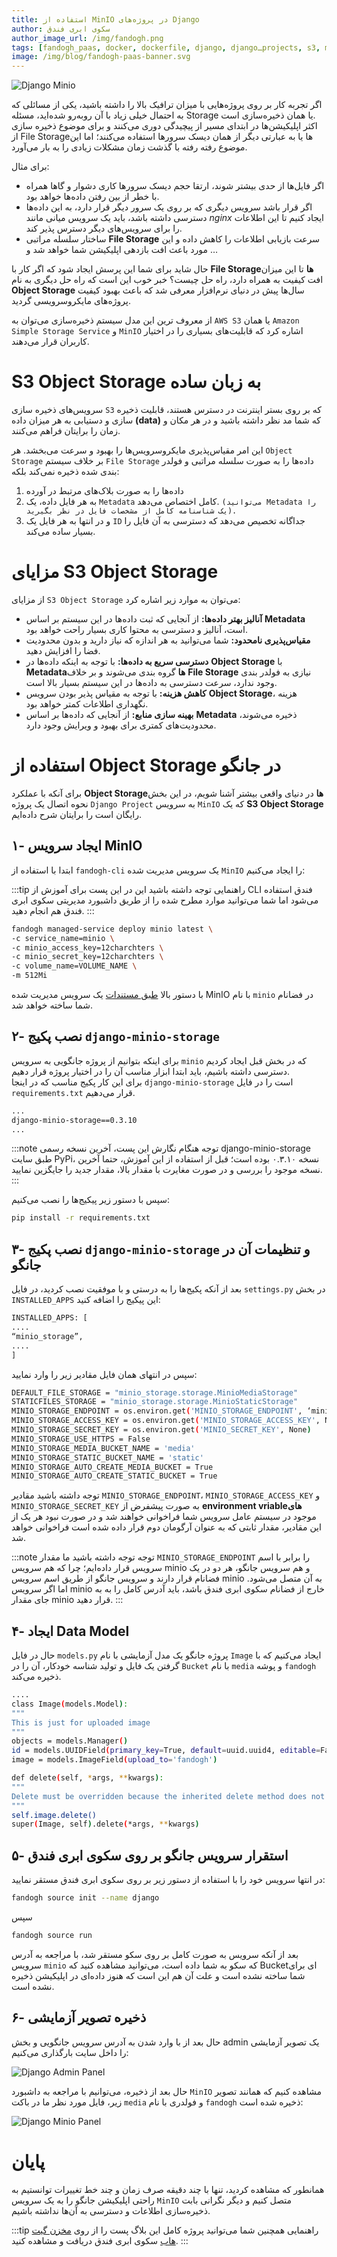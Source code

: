 ```yaml
---
title: استفاده از MinIO در پروژه‌های Django
author: سکوی ابری فندق
author_image_url: /img/fandogh.png
tags: [fandogh_paas, docker, dockerfile, django, djangoـprojects, s3, minio, object_storage]
image: /img/blog/fandogh-paas-banner.svg
---
```


![Django Minio](/img/blog/django-minio.svg "Django Minio")

اگر تجربه کار بر روی پروژه‌هایی با میزان ترافیک بالا را داشته باشید، یکی از مسائلی که به احتمال خیلی زیاد با آن روبه‌رو شده‌اید، مسئله Storage یا همان ذخیره‌سازی است.<br/>
اکثر اپلیکیشن‌ها در ابتدای مسیر از پیچیدگی دوری می‌کنند و برای موضوع ذخیره سازی از File Storage‌ها یا به عبارتی دیگر از همان دیسک سرور‌ها استفاده ‌می‌کنند؛ اما این موضوع رفته رفته با گذشت زمان مشکلات زیادی را به بار می‌آورد.<br/>
<!--truncate-->
برای مثال:
-   اگر فایل‌ها از حدی بیشتر شوند، ارتقا حجم دیسک سرورها کاری دشوار و گاها همراه با خطر از بین رفتن داده‌ها خواهد بود.
-   اگر قرار باشد سرویس دیگری که بر روی یک سرور دیگر قرار دارد، به این داده‌ها دسترسی داشته باشد، باید یک سرویس میانی مانند *nginx* ایجاد کنیم تا این اطلاعات را برای سرویس‌های دیگر دسترس پذیر کند.
-   ساختار سلسله مراتبی **File Storage** سرعت بازیابی اطلاعات را کاهش داده و این مورد باعث افت بازدهی اپلیکیشن شما خواهد شد و …

حال شاید برای شما این پرسش ایجاد شود که اگر کار با **File Storageها** تا این میزان افت کیفیت به همراه دارد، راه حل چیست؟
خبر خوب این است که راه حل دیگری به نام **Object Storage** سال‌ها پیش در دنیای نرم‌افزار معرفی شد که باعث بهبود کیفیت پروژه‌های مایکروسرویسی گردید.

از معروف ترین‌ این مدل سیستم ذخیره‌سازی می‌توان به `AWS S3` یا همان `Amazon Simple Storage Service` و `MinIO` اشاره کرد که قابلیت‌های بسیاری را در اختیار کاربران قرار می‌دهند.

# S3 Object Storage به زبان ساده

سرویس‌های ذخیره سازی `S3` که بر روی بستر اینترنت در دسترس هستند، قابلیت ذخیره سازی و دستیابی به هر میزان داده **(data)** که شما مد نظر داشته باشید و در هر مکان و زمان را برایتان فراهم می‌کنند.

این امر مقیاس‌پذیری مایکروسرویس‌ها را بهبود و سرعت می‌بخشد.
هر ‌`Object Storage` بر خلاف سیستم `File Storage` داده‌ها را به صورت سلسله مراتبی و فولدر بندی شده ذخیره نمی‌کند بلکه:

1.  داده‌ها را به صورت بلاک‌های مرتبط در آورده
2.  به هر فایل داده، یک `Metadata` کامل اختصاص می‌دهد. `(می‌توانید Metadata را یک شناسنامه کامل از مشخصات فایل در نظر بگیرید).`
3.  و در انتها به هر فایل یک `ID` جداگانه تخصیص می‌دهد که دسترسی به آن فایل را بسیار ساده می‌کند.

# مزایای S3 Object Storage

از مزایای `S3 Object Storage` می‌توان به موارد زیر اشاره کرد:

-   **آنالیز بهتر داده‌ها:** از آنجایی که ثبت داده‌ها در این سیستم بر اساس **Metadata** است، آنالیز و دسترسی به محتوا کاری بسیار راحت خواهد بود.
-   **مقیاس‌پذیری نامحدود:** شما می‌توانید به هر اندازه که نیاز دارید و بدون محدودیت فضا را افزایش دهید.    
-   **دسترسی سریع به داده‌ها:** با توجه به اینکه داده‌ها در **Object Storage** با **Metadataها** گروه بندی می‌شوند و بر خلاف **File Storage** نیازی به فولدر بندی وجود ندارد، سرعت دسترسی به داده‌ها در این سیستم بسیار بالا است.
-   **کاهش هزینه:** با توجه به مقیاس پذیر بودن سرویس **Object Storage**، هزینه نگهداری اطلاعات کمتر خواهد بود.
-   **بهینه سازی منابع:** از آنجایی که داده‌ها بر اساس **Metadata** ذخیره می‌شوند، محدودیت‌های کمتری برای بهبود و ویرایش وجود دارد.

# استفاده از Object Storage در جانگو

برای آنکه با عملکرد **Object Storageها** در دنیای واقعی بیشتر آشنا شویم، در این بخش نحوه اتصال یک پروژه `Django Project` به سرویس `MinIO` که یک **S3 Object Storage** رایگان است را برایتان شرح داده‌ایم.


## ۱- ایجاد سرویس MinIO

ابتدا با استفاده از `fandogh-cli` یک سرویس مدیریت شده `MinIO` را ایجاد می‌کنیم:

:::tip راهنمایی
توجه داشته باشید این در این پست برای آموزش از CLI فندق استفاده می‌شود اما شما می‌توانید موارد مطرح شده را از طریق داشبورد مدیریتی سکوی ابری فندق هم انجام دهید.
:::

```bash title=”MinIO Managed Service Deployment”
fandogh managed-service deploy minio latest \
-c service_name=minio \
-c minio_access_key=12charchters \
-c minio_secret_key=12charchters \
-c volume_name=VOLUME_NAME \
-m 512Mi
```

با دستور بالا [طبق مستندات][minio_doc] یک سرویس مدیریت شده MinIO با نام `minio` در فضانام شما ساخته خواهد شد.

## ۲- نصب پکیج `django-minio-storage`

برای اینکه بتوانیم از پروژه جانگویی به سرویس `minio` که در بخش قبل ایجاد کردیم دسترسی داشته باشیم، باید ابتدا ابزار مناسب آن را در اختیار پروژه قرار دهیم.<br/>
برای این کار پکیج مناسب که در اینجا `django-minio-storage` است را در فایل `requirements.txt` قرار می‌دهیم.

```bash title="requirements.txt"
...
django-minio-storage==0.3.10
...
```

:::note توجه
هنگام نگارش این پست، آخرین نسخه رسمی django-minio-storage طبق سایت PyPi، نسخه ۰.۳.۱۰ بوده است؛ قبل از استفاده از این آموزش، حتما آخرین نسخه موجود را بررسی و در صورت مغایرت با مقدار بالا، مقدار جدید را جایگزین نمایید.
:::

سپس با دستور زیر پیکیج‌ها را نصب می‌کنیم:

```bash title=”install requirements.txt”
pip install -r requirements.txt
```

## ۳- نصب پکیج `django-minio-storage` و تنظیمات آن در جانگو

بعد از آنکه پکیج‌ها را به درستی و با موفقیت نصب کردید، در فایل `settings.py` در بخش `INSTALLED_APPS` این پیکیج را اضافه کنید:

```bash title=”settings.py”
INSTALLED_APPS: [
....
“minio_storage”,
....
]
```

سپس در انتهای همان فایل مقادیر زیر را وارد نمایید:

```bash title=”settings.py”
DEFAULT_FILE_STORAGE = "minio_storage.storage.MinioMediaStorage"
STATICFILES_STORAGE = "minio_storage.storage.MinioStaticStorage"
MINIO_STORAGE_ENDPOINT = os.environ.get('MINIO_STORAGE_ENDPOINT', ‘minio:9000’)
MINIO_STORAGE_ACCESS_KEY = os.environ.get('MINIO_STORAGE_ACCESS_KEY', None)
MINIO_STORAGE_SECRET_KEY = os.environ.get('MINIO_SECRET_KEY', None)
MINIO_STORAGE_USE_HTTPS = False
MINIO_STORAGE_MEDIA_BUCKET_NAME = 'media'
MINIO_STORAGE_STATIC_BUCKET_NAME = 'static'
MINIO_STORAGE_AUTO_CREATE_MEDIA_BUCKET = True
MINIO_STORAGE_AUTO_CREATE_STATIC_BUCKET = True
```
توجه داشته باشید مقادیر `MINIO_STORAGE_ENDPOINT`، `MINIO_STORAGE_ACCESS_KEY` و `MINIO_STORAGE_SECRET_KEY` به صورت پیشفرض از **environment vriable‌های** موجود در سیستم عامل سرویس شما فراخوانی خواهند شد و در صورت نبود هر یک از این مقادیر، مقدار ثابتی که به عنوان آرگومان دوم قرار داده شده است فراخوانی خواهد شد.

:::note توجه
توجه داشته باشید ما مقدار `MINIO_STORAGE_ENDPOINT` را برابر با اسم سرویس قرار داده‌ایم؛ چرا که هم سرویس minio و هم سرویس جانگو، هر دو در یک فضانام قرار دارند و سرویس جانگو از طریق اسم سرویس minio به آن متصل می‌شود.
اما اگر سرویس minio خارج از فضانام سکوی ابری فندق باشد، باید آدرس کامل را به به جای مقدار minio قرار دهید.
:::

## ۴- ایجاد Data Model
حال در فایل `models.py` پروژه جانگو یک مدل آزمایشی با نام `Image` ایجاد می‌کنیم که با گرفتن یک فایل و تولید شناسه خودکار، آن را در `Bucket` با نام `media`  و پوشه `fandogh` ذخیره می‌کند.

```bash title=”models.py”
....
class Image(models.Model):
"""
This is just for uploaded image
"""
objects = models.Manager()
id = models.UUIDField(primary_key=True, default=uuid.uuid4, editable=False)
image = models.ImageField(upload_to='fandogh')

def delete(self, *args, **kwargs):
"""
Delete must be overridden because the inherited delete method does not call `self.file.delete()`.
"""
self.image.delete()
super(Image, self).delete(*args, **kwargs)
```

## ۵- استقرار سرویس جانگو بر روی سکوی ابری فندق

در انتها سرویس خود را با استفاده از دستور زیر بر روی سکوی ابری فندق مستقر نمایید:

```bash title=”fandogh source init”
fandogh source init --name django
```

سپس

```bash title=”fandogh source run”
fandogh source run
```

بعد از آنکه سرویس به صورت کامل بر روی سکو مستقر شد، با مراجعه به آدرس سرویس `minio` که سکو به شما داده است، می‌توانید مشاهده کنید که Bucketای برای شما ساخته نشده است و علت آن هم این است که هنوز داده‌ای در اپلیکیشن ذخیره نشده است.

## ۶- ذخیره تصویر آزمایشی

حال بعد از با وارد شدن به آدرس سرویس جانگویی و بخش admin یک تصویر آزمایشی را داخل سایت بارگذاری می‌کنیم:

![Django Admin Panel](/img/blog/django-minio-upload-image.png "Django Admin Panel")  

حال بعد از ذخیره، می‌توانیم با مراجعه به داشبورد `MinIO` مشاهده کنیم که همانند تصویر زیر، فایل مورد نظر ما در باکت `media` و فولدری با نام `fandogh` ذخیره شده است:

![Django Minio Panel](/img/blog/django-minio-panel.png "Django Minio Panel")

# پایان

همانطور که مشاهده کردید، تنها با چند دقیقه صرف زمان و چند خط تغییرات توانستیم به راحتی اپلیکیشن جانگو را به یک سرویس `MinIO` متصل کنیم و دیگر نگرانی‌ بابت ذخیره‌سازی اطلاعات و دسترسی به آن‌ها نداشته باشیم.

:::tip راهنمایی
همچنین شما می‌توانید پروژه کامل این بلاگ پست را از روی [مخزن گیت هاب][github] سکوی ابری فندق دریافت و مشاهده کنید.
:::


[minio_doc]: https://docs.fandogh.cloud/docs/managed-services/minio
[github]: https://github.com/fandoghpaas/showcases/tree/main/simple-django-minio
